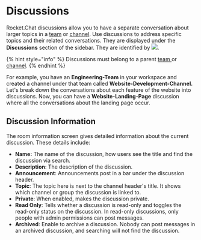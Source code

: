 # Discussions

Rocket.Chat discussions allow you to have a separate conversation about larger topics in a [team](../teams/) or [channel](../channels/). Use discussions to address specific topics and their related conversations. They are displayed under the **Discussions** section of the sidebar. They are identified by  ![](../../../../.gitbook/assets/discussion-icon.png).

{% hint style="info" %}
Discussions must belong to a parent [team ](../teams/)or [channel](../channels/).
{% endhint %}

For example, you have an **Engineering-Team** in your workspace and created a channel under that team called **Website-Development-Channel.** Let's break down the conversations about each feature of the website into discussions. Now, you can have a **Website-Landing-Page** discussion where all the conversations about the landing page occur.

## Discussion Information

The room information screen gives detailed information about the current discussion. These details include:

* **Name:** The name of the discussion, how users see the title and find the discussion via search.
* **Description**: The description of the discussion.
* **Announcement**: Announcements post in a bar under the discussion header.
* **Topic**: The topic here is next to the channel header's title. It shows which channel or group the discussion is linked to.
* **Private**: When enabled, makes the discussion private.
* **Read Only**: Tells whether a discussion is read-only and toggles the read-only status on the discussion. In read-only discussions, only people with admin permissions can post messages.
* **Archived**: Enable to archive a discussion. Nobody can post messages in an archived discussion, and searching will not find the discussion.
